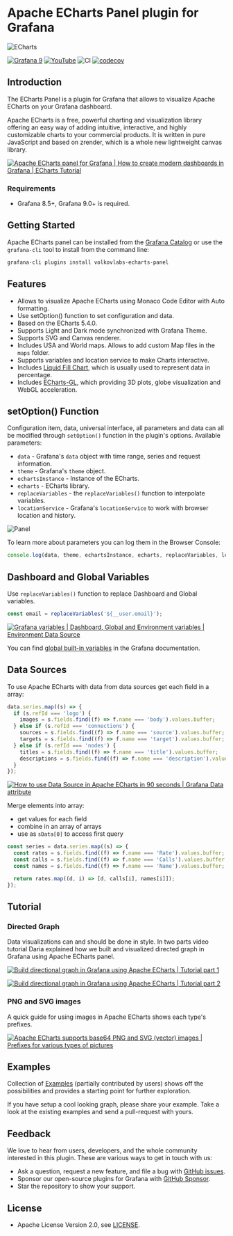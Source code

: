 # Apache ECharts Panel plugin for Grafana

![ECharts](https://github.com/VolkovLabs/volkovlabs-echarts-panel/raw/main/src/img/dashboard.png)

[![Grafana 9](https://img.shields.io/badge/Grafana-9.2.2-orange)](https://www.grafana.com)
[![YouTube](https://img.shields.io/badge/YouTube-Playlist-red)](https://youtube.com/playlist?list=PLPow72ygztmQHGWFqksEf3LebUfhqBfFu)
![CI](https://github.com/volkovlabs/volkovlabs-echarts-panel/workflows/CI/badge.svg)
[![codecov](https://codecov.io/gh/VolkovLabs/volkovlabs-echarts-panel/branch/main/graph/badge.svg?token=0m6f0ktUar)](https://codecov.io/gh/VolkovLabs/volkovlabs-echarts-panel)

## Introduction

The ECharts Panel is a plugin for Grafana that allows to visualize Apache ECharts on your Grafana dashboard.

Apache ECharts is a free, powerful charting and visualization library offering an easy way of adding intuitive, interactive, and highly customizable charts to your commercial products. It is written in pure JavaScript and based on zrender, which is a whole new lightweight canvas library.

[![Apache ECharts panel for Grafana | How to create modern dashboards in Grafana | ECharts Tutorial](https://raw.githubusercontent.com/volkovlabs/volkovlabs-echarts-panel/main/img/video.png)](https://youtu.be/DxqCrBEmrQw)

### Requirements

- Grafana 8.5+, Grafana 9.0+ is required.

## Getting Started

Apache ECharts panel can be installed from the [Grafana Catalog](https://grafana.com/grafana/plugins/volkovlabs-echarts-panel/) or use the `grafana-cli` tool to install from the command line:

```bash
grafana-cli plugins install volkovlabs-echarts-panel
```

## Features

- Allows to visualize Apache ECharts using Monaco Code Editor with Auto formatting.
- Use setOption() function to set configuration and data.
- Based on the ECharts 5.4.0.
- Supports Light and Dark mode synchronized with Grafana Theme.
- Supports SVG and Canvas renderer.
- Includes USA and World maps. Allows to add custom Map files in the `maps` folder.
- Supports variables and location service to make Charts interactive.
- Includes [Liquid Fill Chart](https://github.com/ecomfe/echarts-liquidfill), which is usually used to represent data in percentage.
- Includes [ECharts-GL](https://github.com/ecomfe/echarts-gl), which providing 3D plots, globe visualization and WebGL acceleration.

## setOption() Function

Configuration item, data, universal interface, all parameters and data can all be modified through `setOption()` function in the plugin's options.
Available parameters:

- `data` - Grafana's `data` object with time range, series and request information.
- `theme` - Grafana's `theme` object.
- `echartsInstance` - Instance of the ECharts.
- `echarts` - ECharts library.
- `replaceVariables` - the `replaceVariables()` function to interpolate variables.
- `locationService` - Grafana's `locationService` to work with browser location and history.

![Panel](https://github.com/VolkovLabs/volkovlabs-echarts-panel/raw/main/src/img/panel.png)

To learn more about parameters you can log them in the Browser Console:

```javascript
console.log(data, theme, echartsInstance, echarts, replaceVariables, locationService);
```

## Dashboard and Global Variables

Use `replaceVariables()` function to replace Dashboard and Global variables.

```javascript
const email = replaceVariables('${__user.email}');
```

[![Grafana variables | Dashboard, Global and Environment variables | Environment Data Source](https://raw.githubusercontent.com/volkovlabs/volkovlabs-echarts-panel/main/img/variables.png)](https://youtu.be/sczRq2lI3e4)

You can find [global built-in variables](https://grafana.com/docs/grafana/latest/variables/variable-types/global-variables/) in the Grafana documentation.

## Data Sources

To use Apache ECharts with data from data sources get each field in a array:

```javascript
data.series.map((s) => {
  if (s.refId === 'logo') {
    images = s.fields.find((f) => f.name === 'body').values.buffer;
  } else if (s.refId === 'connections') {
    sources = s.fields.find((f) => f.name === 'source').values.buffer;
    targets = s.fields.find((f) => f.name === 'target').values.buffer;
  } else if (s.refId === 'nodes') {
    titles = s.fields.find((f) => f.name === 'title').values.buffer;
    descriptions = s.fields.find((f) => f.name === 'description').values.buffer;
  }
});
```

[![How to use Data Source in Apache ECharts in 90 seconds | Grafana Data attribute](https://raw.githubusercontent.com/volkovlabs/volkovlabs-echarts-panel/main/img/datasource.png)](https://youtu.be/K5YNMSIm9AM)

Merge elements into array:

- get values for each field
- combine in an array of arrays
- use as `sData[0]` to access first query

```javascript
const series = data.series.map((s) => {
  const rates = s.fields.find((f) => f.name === 'Rate').values.buffer;
  const calls = s.fields.find((f) => f.name === 'Calls').values.buffer;
  const names = s.fields.find((f) => f.name === 'Name').values.buffer;

  return rates.map((d, i) => [d, calls[i], names[i]]);
});
```

## Tutorial

### Directed Graph

Data visualizations can and should be done in style. In two parts video tutorial Daria explained how we built and visualized directed graph in Grafana using Apache ECharts panel.

[![Build directional graph in Grafana using Apache ECharts | Tutorial part 1](https://raw.githubusercontent.com/volkovlabs/volkovlabs-echarts-panel/main/img/tutorial1.png)](https://youtu.be/e3VHgpuzEF0)

[![Build directional graph in Grafana using Apache ECharts | Tutorial part 2](https://raw.githubusercontent.com/volkovlabs/volkovlabs-echarts-panel/main/img/tutorial2.png)](https://youtu.be/oM7XAVlsOio)

### PNG and SVG images

A quick guide for using images in Apache ECharts shows each type's prefixes.

[![Apache ECharts supports base64 PNG and SVG (vector) images | Prefixes for various types of pictures](https://raw.githubusercontent.com/volkovlabs/volkovlabs-echarts-panel/main/img/images.png)](https://youtu.be/ygFDhmbPU-Y)

## Examples

Collection of [Examples](https://github.com/volkovlabs/volkovlabs-echarts-panel/blob/main/examples) (partially contributed by users) shows off the possibilities and provides a starting point for further exploration.

If you have setup a cool looking graph, please share your example. Take a look at the existing examples and send a pull-request with yours.

## Feedback

We love to hear from users, developers, and the whole community interested in this plugin. These are various ways to get in touch with us:

- Ask a question, request a new feature, and file a bug with [GitHub issues](https://github.com/volkovlabs/volkovlabs-echarts-panel/issues/new/choose).
- Sponsor our open-source plugins for Grafana with [GitHub Sponsor](https://github.com/sponsors/VolkovLabs).
- Star the repository to show your support.

## License

- Apache License Version 2.0, see [LICENSE](https://github.com/volkovlabs/volkovlabs-echarts-panel/blob/main/LICENSE).
